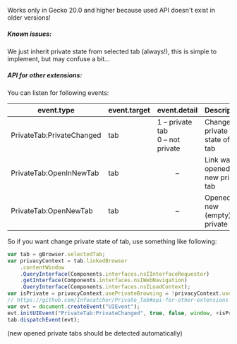 ﻿Works only in Gecko 20.0 and higher because used API doesn't exist in older versions!

##### Known issues:
We just inherit private state from selected tab (always!), this is simple to implement, but may confuse a bit…

##### API for other extensions:
You can listen for following events:
<table>
<thead>
<tr><th>event.type               </th><th>event.target</th><th>event.detail                      </th><th>Description                       </th></tr>
</thead>
<tbody>
<tr><td>PrivateTab:PrivateChanged</td><td>tab         </td><td>1 – private tab<br>0 – not private</td><td>Changed private state of the tab  </td></tr>
<tr><td>PrivateTab:OpenInNewTab  </td><td>tab         </td><td align="center">–                  </td><td>Link was opened in new private tab</td></tr>
<tr><td>PrivateTab:OpenNewTab    </td><td>tab         </td><td align="center">–                  </td><td>Opened new (empty) private tab    </td></tr>
</tbody>
</table>

So if you want change private state of tab, use something like following:
```javascript
var tab = gBrowser.selectedTab;
var privacyContext = tab.linkedBrowser
	.contentWindow
	.QueryInterface(Components.interfaces.nsIInterfaceRequestor)
	.getInterface(Components.interfaces.nsIWebNavigation)
	.QueryInterface(Components.interfaces.nsILoadContext);
var isPrivate = privacyContext.usePrivateBrowsing = !privacyContext.usePrivateBrowsing;
// https://github.com/Infocatcher/Private_Tab#api-for-other-extensions
var evt = document.createEvent("UIEvent");
evt.initUIEvent("PrivateTab:PrivateChanged", true, false, window, +isPrivate);
tab.dispatchEvent(evt);
```
(new opened private tabs should be detected automatically)